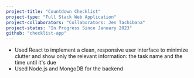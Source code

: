 ```yaml
---
project-title: "Countdown Checklist"
project-type: "Full Stack Web Application"
project-collaborators: "Collaborators: Jen Tachibana"
project-status: "In Progress Since January 2023"
github: "checklist-app"
---
```

* Used React to implement a clean, responsive user interface to minimize clutter and show only the relevant information: the task name and the time until it's due
* Used Node.js and MongoDB for the backend
